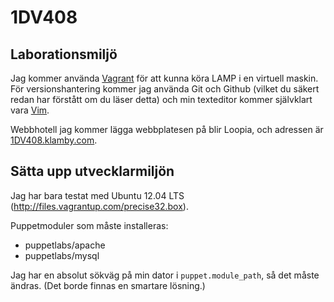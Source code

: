 1DV408
======


Laborationsmiljö
----------------

Jag kommer använda [Vagrant](http://www.vagrantup.com/) för att kunna köra
LAMP i en virtuell maskin. För versionshantering kommer jag använda Git och
Github (vilket du säkert redan har förstått om du läser detta) och min
texteditor kommer självklart vara [Vim](http://www.vim.org/).

Webbhotell jag kommer lägga webbplatesen på blir Loopia, och adressen är
[1DV408.klamby.com](http://1dv408.klamby.com).


Sätta upp utvecklarmiljön
-------------------------

Jag har bara testat med Ubuntu 12.04 LTS (http://files.vagrantup.com/precise32.box).

Puppetmoduler som måste installeras:

* puppetlabs/apache 
* puppetlabs/mysql

Jag har en absolut sökväg på min dator i `puppet.module_path`, så det måste
ändras. (Det borde finnas en smartare lösning.)
